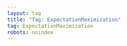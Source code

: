 ```yaml
---
layout: tag
title: "Tag: ExpectationMaximization"
tag: ExpectationMaximization
robots: noindex
---
```

